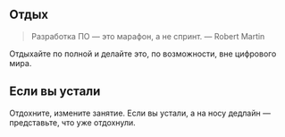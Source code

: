 ## Отдых

> Разработка ПО&nbsp;&mdash; это марафон, а&nbsp;не&nbsp;спринт. &mdash;&nbsp;Robert Martin

Отдыхайте по&nbsp;полной и&nbsp;делайте это, по&nbsp;возможности, вне цифрового мира.

## Если вы&nbsp;устали

Отдохните, измените занятие.
Если вы&nbsp;устали, а&nbsp;на&nbsp;носу дедлайн&nbsp;&mdash; представьте, что уже отдохнули.
